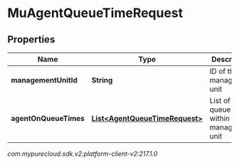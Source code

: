 # MuAgentQueueTimeRequest


## Properties

| Name | Type | Description | Notes |
| ------------ | ------------- | ------------- | ------------- |
| **managementUnitId** | **String** | ID of the management unit |  |
| **agentOnQueueTimes** | [**List&lt;AgentQueueTimeRequest&gt;**](AgentQueueTimeRequest) | List of Agent queue times within the management unit |  |




_com.mypurecloud.sdk.v2:platform-client-v2:217.1.0_

